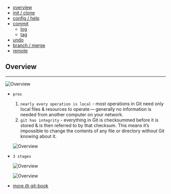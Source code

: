 * [overview](#overview)
* [init / clone](./init-clone)
* [config / help](./config-help)
* [commit](./commit)
    * [log](./commit/log)
    * [tag](./commit/tag)
* [undo](./undo)
* [branch / merge](./branch-merge)
* [remote](./remote)

## Overview <a name="overview"></a>

---

![Overview](./_asset/img/00.png)

* `pros`

    1.  `nearly every operation is local` - most operations in Git need only local files & resources to operate — generally no information is needed from another computer on your network.
    2. `git has integrity` - everything in Git is checksummed before it is stored & is then referred to by that checksum. This means it’s impossible to change the contents of any file or directory without Git knowing about it.

    ![Overview](./_asset/img/01.png)

* `3 stages`

    ![Overview](./_asset/img/02.png)

    ![Overview](./_asset/img/03.png)

* [more @ git-book](https://git-scm.com/book/en/v2)
